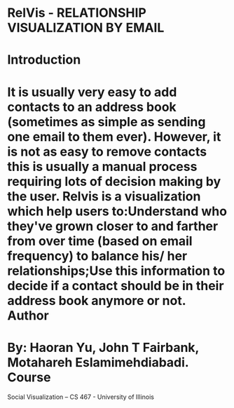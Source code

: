 RelVis - RELATIONSHIP VISUALIZATION BY EMAIL
======
Introduction
======
It is usually very easy to add contacts to an address book (sometimes as simple as sending one email to them ever).
However, it is not as easy to remove contacts this is usually a manual process requiring lots of decision making by the user.
Relvis is a visualization which help users to:Understand who they've grown closer to and farther from over time (based on email frequency) to balance his/ her relationships;Use this information to decide if a contact should be in their address book anymore or not.
Author
======
By:
Haoran Yu,
John T Fairbank,
Motahareh Eslamimehdiabadi.
Course
======
Social Visualization – CS 467 - University of Illinois